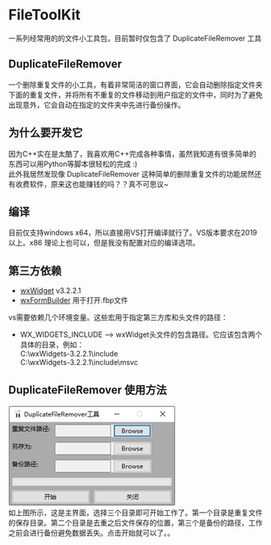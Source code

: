 # FileToolKit
一系列经常用的的文件小工具包，目前暂时仅包含了 DuplicateFileRemover 工具  
  
## DuplicateFileRemover  
一个删除重复文件的小工具，有着非常简洁的窗口界面，它会自动删除指定文件夹下面的重复文件，并将所有不重复的文件移动到用户指定的文件中，同时为了避免出现意外，它会自动在指定的文件夹中先进行备份操作。  

## 为什么要开发它  
因为C++实在是太酷了，我喜欢用C++完成各种事情，虽然我知道有很多简单的东西可以用Python等脚本很轻松的完成 :)  
此外我居然发现像 DuplicateFileRemover 这种简单的删除重复文件的功能居然还有收费软件，原来这也能赚钱的吗？？真不可思议~  

  
## 编译  
目前仅支持windows x64，所以直接用VS打开编译就行了。VS版本要求在2019以上。x86 理论上也可以，但是我没有配置对应的编译选项。
  
## 第三方依赖  
- [wxWidget](https://www.wxwidgets.org/) v3.2.2.1  
- [wxFormBuilder](https://github.com/wxFormBuilder/wxFormBuilder) 用于打开.fbp文件  
  
vs需要依赖几个环境变量。这些宏用于指定第三方库和头文件的路径：
- WX_WIDGETS_INCLUDE --> wxWidget头文件的包含路径。它应该包含两个具体的目录，例如：  
C:\wxWidgets-3.2.2.1\include  
C:\wxWidgets-3.2.2.1\include\msvc  
  
## DuplicateFileRemover 使用方法  
![main_gui](./doc/main_gui.jpeg)  
如上图所示，这是主界面，选择三个目录即可开始工作了。第一个目录是重复文件的保存目录。第二个目录是去重之后文件保存的位置，第三个是备份的路径，工作之前会进行备份避免数据丢失。点击开始就可以了。。